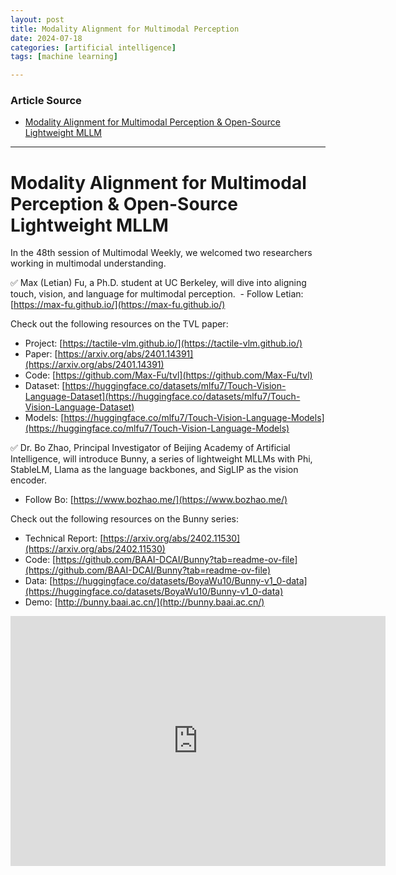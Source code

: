 ```yaml
---
layout: post
title: Modality Alignment for Multimodal Perception
date: 2024-07-18
categories: [artificial intelligence]
tags: [machine learning]

---
```


### Article Source


* [Modality Alignment for Multimodal Perception & Open-Source Lightweight MLLM](https://www.youtube.com/watch?v=-Fng7v8W4kM)

---


# Modality Alignment for Multimodal Perception & Open-Source Lightweight MLLM


In the 48th session of Multimodal Weekly, we welcomed two researchers working in multimodal understanding.

​​​​✅ Max (Letian) Fu, a Ph.D. student at UC Berkeley, will dive into aligning touch, vision, and language for multimodal perception.
​​​​
​​​​- Follow Letian: [https://max-fu.github.io/](https://max-fu.github.io/)

Check out the following resources on the TVL paper:

- Project​: [https://tactile-vlm.github.io/](https://tactile-vlm.github.io/)
- Paper: [https://arxiv.org/abs/2401.14391](https://arxiv.org/abs/2401.14391)
- Code: [https://github.com/Max-Fu/tvl](https://github.com/Max-Fu/tvl) 
- Dataset: [https://huggingface.co/datasets/mlfu7/Touch-Vision-Language-Dataset](https://huggingface.co/datasets/mlfu7/Touch-Vision-Language-Dataset)
- Models: [https://huggingface.co/mlfu7/Touch-Vision-Language-Models](https://huggingface.co/mlfu7/Touch-Vision-Language-Models)


✅ Dr. Bo Zhao, Principal Investigator of Beijing Academy of Artificial Intelligence, will introduce Bunny, a series of lightweight MLLMs with Phi, StableLM, Llama as the language backbones, and SigLIP as the vision encoder.

- Follow Bo: [https://www.bozhao.me/](https://www.bozhao.me/)

Check out the following resources on the Bunny series:

- Technical Report: [https://arxiv.org/abs/2402.11530](https://arxiv.org/abs/2402.11530)
- Code: [https://github.com/BAAI-DCAI/Bunny?tab=readme-ov-file](https://github.com/BAAI-DCAI/Bunny?tab=readme-ov-file)
- Data: [https://huggingface.co/datasets/BoyaWu10/Bunny-v1_0-data](https://huggingface.co/datasets/BoyaWu10/Bunny-v1_0-data)
- Demo: [http://bunny.baai.ac.cn/](http://bunny.baai.ac.cn/)

<iframe width="600" height="400" src="https://www.youtube.com/embed/-Fng7v8W4kM?si=okp7ZxfQlXBkhOeD" title="YouTube video player" frameborder="0" allow="accelerometer; autoplay; clipboard-write; encrypted-media; gyroscope; picture-in-picture; web-share" referrerpolicy="strict-origin-when-cross-origin" allowfullscreen></iframe>



